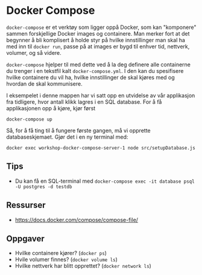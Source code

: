 # Docker Compose
`docker-compose` er et verktøy som ligger oppå Docker, som kan "komponere" sammen forskjellige Docker images og containere. Man merker fort at det begynner å bli komplisert å holde styr på hvilke innstillinger man skal ha med inn til `docker run`, passe på at images er bygd til enhver tid, nettverk, volumer, og så videre.

`docker-compose` hjelper til med dette ved å la deg definere alle containerne du trenger i en tekstfil kalt `docker-compose.yml`. I den kan du spesifisere hvilke containere du vil ha, hvilke innstillinger de skal kjøres med og hvordan de skal kommunisere.

I eksempelet i denne mappen har vi satt opp en utvidelse av vår applikasjon fra tidligere, hvor antall klikk lagres i en SQL database. For å få applikasjonen opp å kjøre, kjør først

```
docker-compose up
```
Så, for å få ting til å fungere første gangen, må vi opprette databaseskjemaet. Gjør det i en ny terminal med:

```
docker exec workshop-docker-compose-server-1 node src/setupDatabase.js
```

## Tips
- Du kan få en SQL-terminal med `docker-compose exec -it database psql -U postgres -d testdb`
## Ressurser
- https://docs.docker.com/compose/compose-file/

## Oppgaver
- Hvilke containere kjører? (`docker ps`)
- Hvile volumer finnes? (`docker volume ls`)
- Hvilke nettverk har blitt opprettet? (`docker network ls`)
